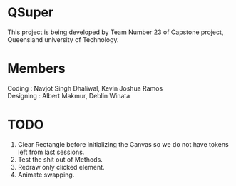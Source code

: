 # QSuper
This project is being developed by Team Number 23 of Capstone project, Queensland university of Technology.

# Members
Coding : Navjot Singh Dhaliwal, Kevin Joshua Ramos <br />
Designing : Albert Makmur, Deblin Winata

# TODO
1. Clear Rectangle before initializing the Canvas so we do not have tokens left from last sessions.
2. Test the shit out of Methods.
3. Redraw only clicked element.
4. Animate swapping.
